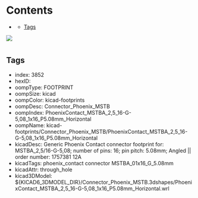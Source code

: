 



Contents
========

* [](#)
	* [Tags](#tags)
  
![][im]
# 

## Tags

- index: 3852
- hexID: 
- oompType: FOOTPRINT
- oompSize: kicad
- oompColor: kicad-footprints
- oompDesc: Connector_Phoenix_MSTB
- oompIndex: PhoenixContact_MSTBA_2,5_16-G-5,08_1x16_P5.08mm_Horizontal
- oompName: kicad-footprints/Connector_Phoenix_MSTB/PhoenixContact_MSTBA_2,5_16-G-5,08_1x16_P5.08mm_Horizontal
- kicadDesc: Generic Phoenix Contact connector footprint for: MSTBA_2,5/16-G-5,08; number of pins: 16; pin pitch: 5.08mm; Angled || order number: 1757381 12A
- kicadTags: phoenix_contact connector MSTBA_01x16_G_5.08mm
- kicadAttr: through_hole
- kicad3DModel: ${KICAD6_3DMODEL_DIR}/Connector_Phoenix_MSTB.3dshapes/PhoenixContact_MSTBA_2,5_16-G-5,08_1x16_P5.08mm_Horizontal.wrl



[im]: image.png
